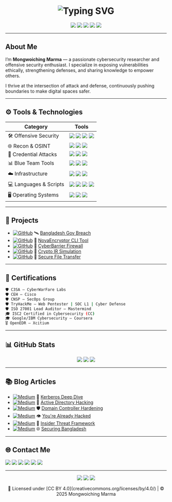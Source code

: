 <h1 align="center">
  <img src="https://readme-typing-svg.demolab.com?font=Fira+Code&duration=3000&pause=800&color=00FF00&center=true&vCenter=true&width=800&lines=Hi%2C+I'm+Mongwoiching+Marma;Cybersecurity+Researcher+%7C+Offensive+Security+Enthusiast+%7C+;Passionate+Ethical+Hacker+and+Cyber+Defender" alt="Typing SVG" />
</h1>

<p align="center">
  <img src="https://img.shields.io/badge/Independent%20Security%20Researcher-black?style=for-the-badge&logo=protonmail&logoColor=white" />
  <img src="https://img.shields.io/badge/Offensive%20Security%20Enthusiast-red?style=for-the-badge&logo=HackTheBox&logoColor=white" />
  <img src="https://img.shields.io/badge/TryHackMe-Elite-critical?style=for-the-badge&logo=tryhackme&logoColor=white" />
  <img src="https://img.shields.io/badge/Red%20Team-blue?style=for-the-badge&logo=Wireshark&logoColor=white" />
  <img src="https://img.shields.io/badge/License-CC--BY--4.0-success?style=for-the-badge&logo=creativecommons&logoColor=white" />
</p>


---

## About Me

I’m **Mongwoiching Marma** — a passionate cybersecurity researcher and offensive security enthusiast. I specialize in exposing vulnerabilities ethically, strengthening defenses, and sharing knowledge to empower others.

I thrive at the intersection of attack and defense, continuously pushing boundaries to make digital spaces safer.


---

## ⚙️ Tools & Technologies

| Category | Tools |
|---------|-------|
| 🛠️ Offensive Security | <img src="https://img.shields.io/badge/Metasploit-ffffff?style=flat&logo=metasploit&logoColor=blue" /> <img src="https://img.shields.io/badge/Sliver-ffffff?style=flat&logo=kalilinux&logoColor=purple" /> <img src="https://img.shields.io/badge/BloodHound-ffffff?style=flat&logo=battledotnet&logoColor=crimson" /> <img src="https://img.shields.io/badge/Burp Suite-ffffff?style=flat&logo=burpsuite&logoColor=orange" /> |
| 🌐 Recon & OSINT | <img src="https://img.shields.io/badge/Shodan-000000?style=flat&logo=shodan&logoColor=red" /> <img src="https://img.shields.io/badge/Maltego-000000?style=flat&logo=maltego&logoColor=blue" /> <img src="https://img.shields.io/badge/Amass-000000?style=flat&logo=archlinux&logoColor=white" /> |
| 🔐 Credential Attacks | <img src="https://img.shields.io/badge/Mimikatz-000000?style=flat&logo=windows&logoColor=blue" /> <img src="https://img.shields.io/badge/Hashcat-000000?style=flat&logo=gnubash&logoColor=yellow" /> <img src="https://img.shields.io/badge/John the Ripper-000000?style=flat&logo=linux&logoColor=white" /> |
| 📊 Blue Team Tools | <img src="https://img.shields.io/badge/Splunk-000000?style=flat&logo=splunk&logoColor=white" /> <img src="https://img.shields.io/badge/QRadar-000000?style=flat&logo=ibm&logoColor=blue" /> <img src="https://img.shields.io/badge/OpenEDR-000000?style=flat&logo=linuxfoundation&logoColor=green" /> |
| ☁️ Infrastructure | <img src="https://img.shields.io/badge/Docker-ffffff?style=flat&logo=docker&logoColor=blue" /> <img src="https://img.shields.io/badge/Kubernetes-ffffff?style=flat&logo=kubernetes&logoColor=blue" /> <img src="https://img.shields.io/badge/Virt Manager-ffffff?style=flat&logo=redhat&logoColor=red" /> |
| 💻 Languages & Scripts | <img src="https://img.shields.io/badge/Python-ffffff?style=flat&logo=python&logoColor=blue" /> <img src="https://img.shields.io/badge/Bash-000000?style=flat&logo=gnubash&logoColor=white" /> <img src="https://img.shields.io/badge/PowerShell-000000?style=flat&logo=powershell&logoColor=blue" /> <img src="https://img.shields.io/badge/SQL-ffffff?style=flat&logo=mysql&logoColor=black" /> |
| 🖥️ Operating Systems | <img src="https://img.shields.io/badge/Kali Linux-000000?style=flat&logo=kalilinux&logoColor=white" /> <img src="https://img.shields.io/badge/Ubuntu-ffffff?style=flat&logo=ubuntu&logoColor=orange" /> <img src="https://img.shields.io/badge/Windows Server-ffffff?style=flat&logo=windows&logoColor=blue" /> |

---

## 🔎 Projects

- [![GitHub](https://img.shields.io/badge/GitHub-181717?style=flat-square&logo=github&logoColor=white)](https://github.com/ZeroHack01/bangladesh-gov-data-breach-analysis) 🛰️ [Bangladesh Gov Breach](github.com/ZeroHack01/bangladesh-gov-data-breach-analysis)  
- [![GitHub](https://img.shields.io/badge/GitHub-181717?style=flat-square&logo=github&logoColor=white)](https://github.com/ZeroHack01/NovaEncryptor--Secure-CLI) 🔐 [NovaEncryptor CLI Tool](github.com/ZeroHack01/NovaEncryptor--Secure-CLI)  
- [![GitHub](https://img.shields.io/badge/GitHub-181717?style=flat-square&logo=github&logoColor=white)](https://github.com/ZeroHack01/novacyberbarrier-firewall-project) 🧱 [CyberBarrier Firewall](github.com/ZeroHack01/novacyberbarrier-firewall-project)  
- [![GitHub](https://img.shields.io/badge/GitHub-181717?style=flat-square&logo=github&logoColor=white)](https://github.com/ZeroHack01/bybit-2025-crypto-hack-analysis) 🧠 [Crypto IR Simulation](github.com/ZeroHack01/bybit-2025-crypto-hack-analysis)  
- [![GitHub](https://img.shields.io/badge/GitHub-181717?style=flat-square&logo=github&logoColor=white)](https://github.com/ZeroHack01/SecureFileTransferApp) 🚛 [Secure File Transfer](github.com/ZeroHack01/SecureFileTransferApp)  

---

## 📜 Certifications

```bash
🛡️ C3SA – CyberWarFare Labs
🛡️ CEH – Cisco
🛡️ CNSP – SecOps Group
🛡️ TryHackMe – Web Pentester | SOC L1 | Cyber Defense
🛡️ ISO 27001 Lead Auditor – Mastermind
🎓 ISC2 Certified in Cybersecurity (CC)
🎓 Google/IBM Cybersecurity – Coursera
🎖️ OpenEDR – Xcitium
```

---

## 📊 GitHub Stats

<p align="center">
  <img src="https://github-readme-streak-stats.herokuapp.com/?user=ZeroHack01&theme=tokyonight&hide_border=true" />
  <img src="https://github-readme-stats.vercel.app/api?username=ZeroHack01&show_icons=true&theme=tokyonight&hide_border=true" />
  <img src="https://github-readme-stats.vercel.app/api/top-langs/?username=ZeroHack01&layout=compact&theme=tokyonight&hide_border=true" />
</p>

---

## 📚 Blog Articles

- [![Medium](https://img.shields.io/badge/Medium-12100E?style=flat-square&logo=medium&logoColor=white)](https://medium.com/@NextGencyber) 📘 [Kerberos Deep Dive](medium.com/@NextGencyber/kerberos-your-trustworthy-gatekeeper-in-the-digital-world-79df0146cf69)  
- [![Medium](https://img.shields.io/badge/Medium-12100E?style=flat-square&logo=medium&logoColor=white)](https://medium.com/@NextGencyber) 👻 [Active Directory Hacking](medium.com/@NextGencyber/ghost-in-the-machine-a-practical-guide-to-hacking-active-directory-and-evading-antivirus-14fdac460498)  
- [![Medium](https://img.shields.io/badge/Medium-12100E?style=flat-square&logo=medium&logoColor=white)](https://medium.com/@NextGencyber) 🛡️ [Domain Controller Hardening](medium.com/@NextGencyber/active-directory-domain-controller-hardening-a-step-by-step-security-guide-dd017878193e)  
- [![Medium](https://img.shields.io/badge/Medium-12100E?style=flat-square&logo=medium&logoColor=white)](https://medium.com/@NextGencyber) 👁️ [You're Already Hacked](medium.com/@NextGencyber/youre-already-hacked-how-biometric-security-and-global-connectivity-make-privacy-a-myth-e83318dd34c5)  
- [![Medium](https://img.shields.io/badge/Medium-12100E?style=flat-square&logo=medium&logoColor=white)](https://medium.com/@NextGencyber) 🧩 [Insider Threat Framework](medium.com/@NextGencyber/insider-threat-prevention-and-framework-101-cacf46d9247b)  
- [![Medium](https://img.shields.io/badge/Medium-12100E?style=flat-square&logo=medium&logoColor=white)](https://medium.com/@NextGencyber) 🌐 [Securing Bangladesh](medium.com/@NextGencyber/shielding-bangladeshs-digital-frontier-the-imperative-of-cybersecurity-solutions-89733b810742)  

---

## 🌐 Contact Me

<p align="left">
  <a href="https://github.com/ZeroHack01" title="GitHub"><img src="https://img.shields.io/badge/GitHub-181717?style=for-the-badge&logo=github&logoColor=white" /></a>
  <a href="https://tryhackme.com/p/Mongwoiching" title="TryHackMe"><img src="https://img.shields.io/badge/TryHackMe-EA0E0E?style=for-the-badge&logo=tryhackme&logoColor=white" /></a>
  <a href="https://linkedin.com/in/mongwoi" title="LinkedIn"><img src="https://img.shields.io/badge/LinkedIn-0A66C2?style=for-the-badge&logo=linkedin&logoColor=white" /></a>
  <a href="mailto:mongwoiching2080@gmail.com" title="Email"><img src="https://img.shields.io/badge/Email-D14836?style=for-the-badge&logo=gmail&logoColor=white" /></a>
  <a href="https://medium.com/@NextGencyber" title="Medium Blog"><img src="https://img.shields.io/badge/Medium-12100E?style=for-the-badge&logo=medium&logoColor=white" /></a>
  <a href="https://credly.com/users/mongwoiching-marma" title="Credly"><img src="https://img.shields.io/badge/Credly-0056D2?style=for-the-badge&logo=credly&logoColor=white" /></a>
</p>

---

<p align="center">
  <img src="https://img.shields.io/badge/Red Team Ready-darkred?style=for-the-badge&logo=HackTheBox&logoColor=white" />
  <img src="https://img.shields.io/badge/Ethical Hacker-blue?style=for-the-badge&logo=OWASP&logoColor=white" />
  <img src="https://img.shields.io/badge/Secure the Web-00cc99?style=for-the-badge&logo=Mozilla-Firefox&logoColor=white" />
</p>

<p align="center">
  📝 Licensed under [CC BY 4.0](creativecommons.org/licenses/by/4.0/) | © 2025 Mongwoiching Marma
</p>
